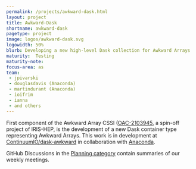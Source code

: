 ```yaml
---
permalink: /projects/awkward-dask.html
layout: project
title: Awkward-Dask
shortname: awkward-dask
pagetype: project
image: logos/awkward-dask.svg
logowidth: 50%
blurb: Developing a new high-level Dask collection for Awkward Arrays
maturity:  Testing
maturity-note:
focus-area: as
team:
 - jpivarski
 - douglasdavis (Anaconda)
 - martindurant (Anaconda)
 - ioifrim
 - ianna
 - and others
---
```


First component of the Awkward Array CSSI ([OAC-2103945](https://www.nsf.gov/awardsearch/showAward?AWD_ID=2103945), a spin-off project of IRIS-HEP,
is the development of a new Dask container type representing Awkward Arrays. This work is in development at
[ContinuumIO/dask-awkward](https://github.com/ContinuumIO/dask-awkward/) in collaboration with [Anaconda](https://www.anaconda.com/).

GitHub Discussions in the [Planning category](https://github.com/ContinuumIO/dask-awkward/discussions/categories/planning) contain summaries of our
weekly meetings.
